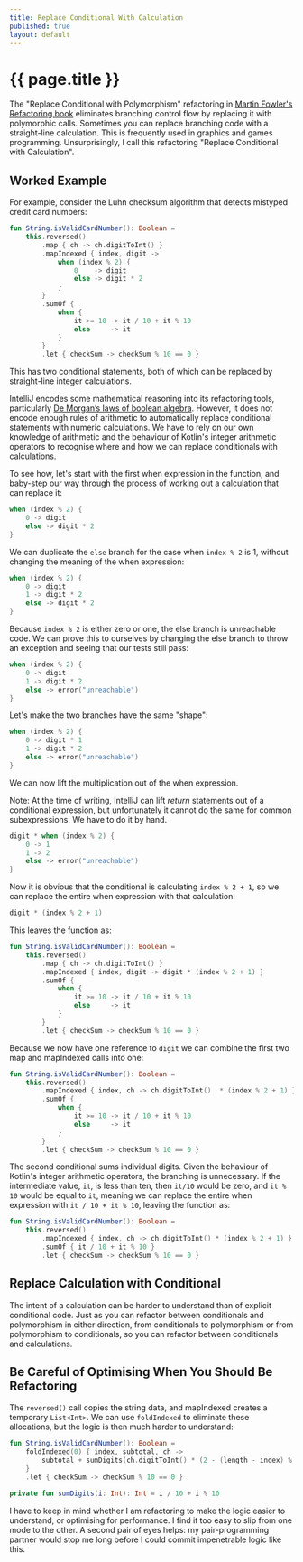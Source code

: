 ```yaml
---
title: Replace Conditional With Calculation
published: true
layout: default
---
```

# {{ page.title }}

The "Replace Conditional with Polymorphism" refactoring in [Martin Fowler's Refactoring book](https://refactoring.com) eliminates branching control flow by replacing it with polymorphic calls. Sometimes you can replace branching code with a straight-line calculation. This is frequently used in graphics and games programming. Unsurprisingly, I call this refactoring "Replace Conditional with Calculation".

## Worked Example

For example, consider the Luhn checksum algorithm that detects mistyped credit card numbers:

```kotlin
fun String.isValidCardNumber(): Boolean =
    this.reversed()
        .map { ch -> ch.digitToInt() }
        .mapIndexed { index, digit ->
            when (index % 2) {
                0    -> digit
                else -> digit * 2
            }
        }
        .sumOf {
            when {
                it >= 10 -> it / 10 + it % 10
                else     -> it
            }
        }
        .let { checkSum -> checkSum % 10 == 0 }
```

This has two conditional statements, both of which can be replaced by straight-line integer calculations.

IntelliJ encodes some mathematical reasoning into its refactoring tools, particularly [De Morgan’s laws of boolean algebra](https://en.m.wikipedia.org/wiki/De_Morgan%27s_laws). However, it does not encode enough rules of arithmetic to automatically replace conditional statements with numeric calculations. We have to rely on our own knowledge of arithmetic and the behaviour of Kotlin's integer arithmetic operators to recognise where and how we can replace conditionals with calculations.

To see how, let's start with the first when expression in the function, and baby-step our way through the process of working out a calculation that can replace it:

```kotlin
when (index % 2) {
    0 -> digit
    else -> digit * 2
}
```

We can duplicate the `else` branch for the case when `index % 2` is 1, without changing the meaning of the when expression:

```kotlin
when (index % 2) {
    0 -> digit
    1 -> digit * 2
    else -> digit * 2
}
```

Because `index % 2` is either zero or one, the else branch is unreachable code. We can prove this to ourselves by changing the else branch to throw an exception and seeing that our tests still pass: 

```kotlin
when (index % 2) {
    0 -> digit
    1 -> digit * 2
    else -> error("unreachable")
}
```

Let's make the two branches have the same "shape":

```kotlin
when (index % 2) {
    0 -> digit * 1
    1 -> digit * 2
    else -> error("unreachable")
}
```

We can now lift the multiplication out of the when expression. 


Note: At the time of writing, IntelliJ can lift _return_ statements out of a conditional expression, but unfortunately it cannot do the same for common subexpressions. We have to do it by hand.


```kotlin
digit * when (index % 2) {
    0 -> 1
    1 -> 2
    else -> error("unreachable")
}
```

Now it is obvious that the conditional is calculating `index % 2 + 1`, so we can replace the entire when expression with that calculation:

```kotlin
digit * (index % 2 + 1)
```

This leaves the function as:

```kotlin
fun String.isValidCardNumber(): Boolean =
    this.reversed()
        .map { ch -> ch.digitToInt() }
        .mapIndexed { index, digit -> digit * (index % 2 + 1) }
        .sumOf {
            when {
                it >= 10 -> it / 10 + it % 10
                else     -> it
            }
        }
        .let { checkSum -> checkSum % 10 == 0 }
```

Because we now have one reference to `digit` we can combine the first two map and mapIndexed calls into one:

```kotlin
fun String.isValidCardNumber(): Boolean =
    this.reversed()
        .mapIndexed { index, ch -> ch.digitToInt()  * (index % 2 + 1) }
        .sumOf {
            when {
                it >= 10 -> it / 10 + it % 10
                else     -> it
            }
        }
        .let { checkSum -> checkSum % 10 == 0 }
```

The second conditional sums individual digits.
Given the behaviour of Kotlin's integer arithmetic operators, the branching is unnecessary. 
If the intermediate value, `it`, is less than ten, then `it/10` would be zero, and `it % 10` would be equal to `it`, meaning we can replace the entire when expression with `it / 10 + it % 10`, leaving the function as: 

```kotlin
fun String.isValidCardNumber(): Boolean =
    this.reversed()
        .mapIndexed { index, ch -> ch.digitToInt() * (index % 2 + 1) }
        .sumOf { it / 10 + it % 10 }
        .let { checkSum -> checkSum % 10 == 0 }
```


## Replace Calculation with Conditional

The intent of a calculation can be harder to understand than of explicit conditional code. 
Just as you can refactor between conditionals and polymorphism in either direction, from conditionals to polymorphism or from polymorphism to conditionals, so you can refactor between conditionals and calculations.


## Be Careful of Optimising When You Should Be Refactoring

The `reversed()` call copies the string data, and mapIndexed creates a temporary `List<Int>`. We can use `foldIndexed` to eliminate these allocations, but the logic is then much harder to understand:

```kotlin
fun String.isValidCardNumber(): Boolean =
    foldIndexed(0) { index, subtotal, ch -> 
        subtotal + sumDigits(ch.digitToInt() * (2 - (length - index) % 2)) 
    }
    .let { checkSum -> checkSum % 10 == 0 }

private fun sumDigits(i: Int): Int = i / 10 + i % 10
```

I have to keep in mind whether I am refactoring to make the logic easier to understand, or optimising for performance.
I find it too easy to slip from one mode to the other.
A second pair of eyes helps: my pair-programming partner would stop me long before I could commit impenetrable logic like this.
